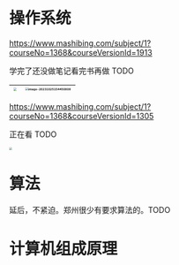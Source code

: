 # 操作系统

https://www.mashibing.com/subject/1?courseNo=1368&courseVersionId=1913

学完了还没做笔记看完书再做 TODO

| <img src="D:\ImageA\20231008104732.png" style="zoom:33%;" /> | <img src="D:\ImageA\image-20231025154450808.png" alt="image-20231025154450808" style="zoom:33%;" /> |
| ------------------------------------------------------------ | ------------------------------------------------------------ |



https://www.mashibing.com/subject/1?courseNo=1368&courseVersionId=1305

正在看 TODO

<img src="D:\ImageA\20231008104803.png" style="zoom:33%;" />

# 算法

延后，不紧迫。郑州很少有要求算法的。TODO

# 计算机组成原理